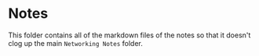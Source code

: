 # Notes

This folder contains all of the markdown files of the notes so that it doesn't clog up the main ```Networking Notes``` folder.